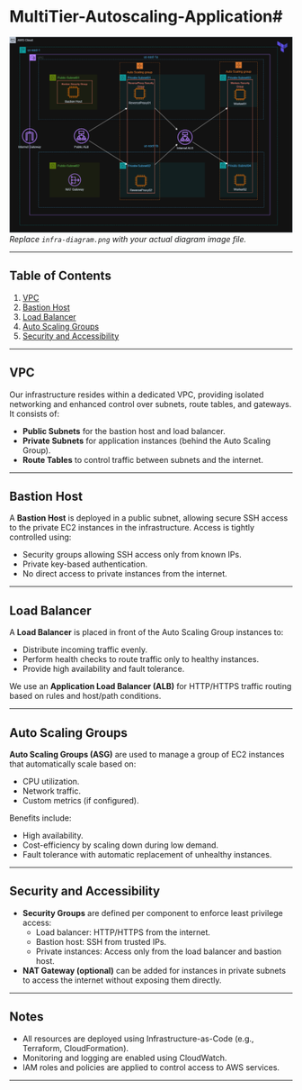 # MultiTier-Autoscaling-Application#

![Infrastructure Diagram](./Diagram.png)
*Replace `infra-diagram.png` with your actual diagram image file.*

---

## Table of Contents

1. [VPC](#vpc)
2. [Bastion Host](#bastion-host)
3. [Load Balancer](#load-balancer)
4. [Auto Scaling Groups](#auto-scaling-groups)
5. [Security and Accessibility](#security-and-accessibility)

---

## VPC

Our infrastructure resides within a dedicated VPC, providing isolated networking and enhanced control over subnets, route tables, and gateways. It consists of:

- **Public Subnets** for the bastion host and load balancer.
- **Private Subnets** for application instances (behind the Auto Scaling Group).
- **Route Tables** to control traffic between subnets and the internet.

---

## Bastion Host

A **Bastion Host** is deployed in a public subnet, allowing secure SSH access to the private EC2 instances in the infrastructure. Access is tightly controlled using:

- Security groups allowing SSH access only from known IPs.
- Private key-based authentication.
- No direct access to private instances from the internet.

---

## Load Balancer

A **Load Balancer** is placed in front of the Auto Scaling Group instances to:

- Distribute incoming traffic evenly.
- Perform health checks to route traffic only to healthy instances.
- Provide high availability and fault tolerance.

We use an **Application Load Balancer (ALB)** for HTTP/HTTPS traffic routing based on rules and host/path conditions.

---

## Auto Scaling Groups

**Auto Scaling Groups (ASG)** are used to manage a group of EC2 instances that automatically scale based on:

- CPU utilization.
- Network traffic.
- Custom metrics (if configured).

Benefits include:

- High availability.
- Cost-efficiency by scaling down during low demand.
- Fault tolerance with automatic replacement of unhealthy instances.

---

## Security and Accessibility

- **Security Groups** are defined per component to enforce least privilege access:
  - Load balancer: HTTP/HTTPS from the internet.
  - Bastion host: SSH from trusted IPs.
  - Private instances: Access only from the load balancer and bastion host.
- **NAT Gateway (optional)** can be added for instances in private subnets to access the internet without exposing them directly.

---

## Notes

- All resources are deployed using Infrastructure-as-Code (e.g., Terraform, CloudFormation).
- Monitoring and logging are enabled using CloudWatch.
- IAM roles and policies are applied to control access to AWS services.

---

